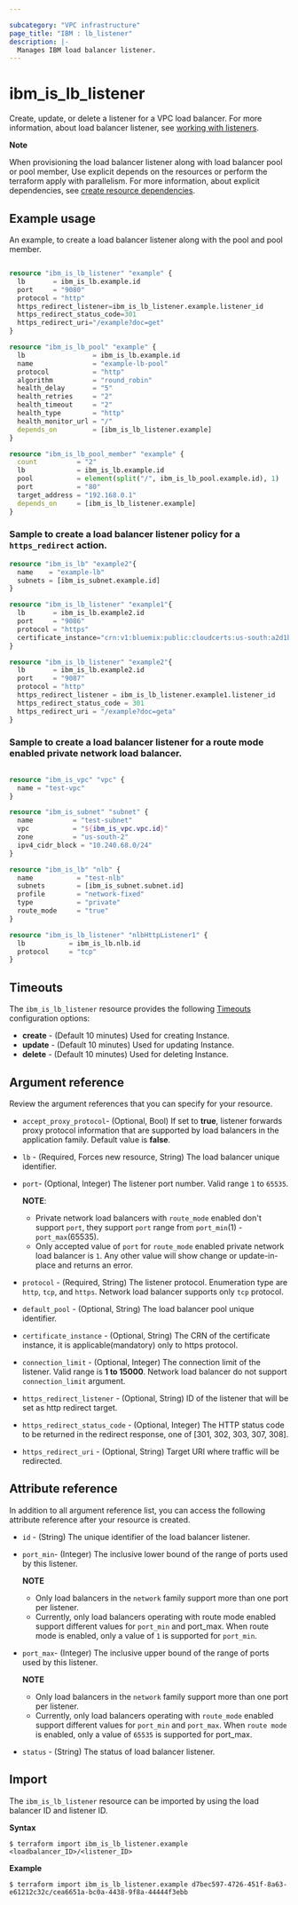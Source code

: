 ```yaml
---

subcategory: "VPC infrastructure"
page_title: "IBM : lb_listener"
description: |-
  Manages IBM load balancer listener.
---
```


# ibm_is_lb_listener
Create, update, or delete a listener for a VPC load balancer. For more information, about load balancer listener, see [working with listeners](https://cloud.ibm.com/docs/vpc?topic=vpc-nlb-listeners).

**Note**

When provisioning the load balancer listener along with load balancer pool or pool member, Use explicit depends on the resources or perform the terraform apply with parallelism. For more information, about explicit dependencies, see [create resource dependencies](https://learn.hashicorp.com/terraform/getting-started/dependencies#implicit-and-explicit-dependencies).

## Example usage
An example, to create a load balancer listener along with the pool and pool member.

```terraform

resource "ibm_is_lb_listener" "example" {
  lb       = ibm_is_lb.example.id
  port     = "9080"
  protocol = "http"
  https_redirect_listener=ibm_is_lb_listener.example.listener_id
  https_redirect_status_code=301
  https_redirect_uri="/example?doc=get"
}

resource "ibm_is_lb_pool" "example" {
  lb                 = ibm_is_lb.example.id
  name               = "example-lb-pool"
  protocol           = "http"
  algorithm          = "round_robin"
  health_delay       = "5"
  health_retries     = "2"
  health_timeout     = "2"
  health_type        = "http"
  health_monitor_url = "/"
  depends_on         = [ibm_is_lb_listener.example]
}

resource "ibm_is_lb_pool_member" "example" {
  count          = "2"
  lb             = ibm_is_lb.example.id
  pool           = element(split("/", ibm_is_lb_pool.example.id), 1)
  port           = "80"
  target_address = "192.168.0.1"
  depends_on     = [ibm_is_lb_listener.example]
}
```

### Sample to create a load balancer listener policy for a `https_redirect` action.

```terraform
resource "ibm_is_lb" "example2"{
  name    = "example-lb"
  subnets = [ibm_is_subnet.example.id]
}

resource "ibm_is_lb_listener" "example1"{
  lb       = ibm_is_lb.example2.id
  port     = "9086"
  protocol = "https"
  certificate_instance="crn:v1:bluemix:public:cloudcerts:us-south:a2d1bace7b46e4815a81e52c6ffeba5cf:af925157-b125-4db2-b642-adacb8b9c7f5:certificate:c81627a1bf6f766379cc4b98fd2a44ed"
}

resource "ibm_is_lb_listener" "example2"{
  lb       = ibm_is_lb.example2.id
  port     = "9087"
  protocol = "http"
  https_redirect_listener = ibm_is_lb_listener.example1.listener_id
  https_redirect_status_code = 301
  https_redirect_uri = "/example?doc=geta" 
}
```

### Sample to create a load balancer listener for a route mode enabled private network load balancer.

```terraform

resource "ibm_is_vpc" "vpc" {
  name = "test-vpc"
}

resource "ibm_is_subnet" "subnet" {
  name 			= "test-subnet"
  vpc 			= "${ibm_is_vpc.vpc.id}"
  zone 			= "us-south-2"
  ipv4_cidr_block = "10.240.68.0/24"
}

resource "ibm_is_lb" "nlb" {
  name           = "test-nlb"
  subnets        = [ibm_is_subnet.subnet.id]
  profile        = "network-fixed"
  type           = "private"
  route_mode     = "true"
}

resource "ibm_is_lb_listener" "nlbHttpListener1" {
  lb           = ibm_is_lb.nlb.id
  protocol     = "tcp"
}
```

## Timeouts
The `ibm_is_lb_listener` resource provides the following [Timeouts](https://www.terraform.io/docs/language/resources/syntax.html) configuration options:

- **create** - (Default 10 minutes) Used for creating Instance.
- **update** - (Default 10 minutes) Used for updating Instance.
- **delete** - (Default 10 minutes) Used for deleting Instance.


## Argument reference
Review the argument references that you can specify for your resource. 

- `accept_proxy_protocol`- (Optional, Bool)  If set to **true**, listener forwards proxy protocol information that are supported by load balancers in the application family. Default value is **false**.
- `lb` - (Required, Forces new resource, String) The load balancer unique identifier.
- `port`- (Optional, Integer) The listener port number. Valid range `1` to `65535`.

  **NOTE**:
    - Private network load balancers with `route_mode` enabled don't support `port`, they support `port` range from `port_min`(1) - `port_max`(65535).
    - Only accepted value of `port` for `route_mode` enabled private network load balancer is `1`. Any other value will show change or update-in-place and returns an error.

- `protocol` - (Required, String) The listener protocol. Enumeration type are `http`, `tcp`, and `https`. Network load balancer supports only `tcp` protocol.
- `default_pool` - (Optional, String) The load balancer pool unique identifier.
- `certificate_instance` - (Optional, String) The CRN of the certificate instance, it is applicable(mandatory) only to https protocol.
- `connection_limit` - (Optional, Integer) The connection limit of the listener. Valid range is **1 to 15000**. Network load balancer do not support `connection_limit` argument.
- `https_redirect_listener` - (Optional, String) ID of the listener that will be set as http redirect target.
- `https_redirect_status_code` - (Optional, Integer) The HTTP status code to be returned in the redirect response, one of [301, 302, 303, 307, 308].
- `https_redirect_uri` - (Optional, String) Target URI where traffic will be redirected.

## Attribute reference
In addition to all argument reference list, you can access the following attribute reference after your resource is created.

- `id` - (String) The unique identifier of the load balancer listener.
- `port_min`- (Integer) The inclusive lower bound of the range of ports used by this listener.

  **NOTE**
    - Only load balancers in the `network` family support more than one port per listener.
    - Currently, only load balancers operating with route mode enabled support different values for `port_min` and port_max. When route mode is enabled, only a value of `1` is supported for `port_min`.
- `port_max`- (Integer) The inclusive upper bound of the range of ports used by this listener.

  **NOTE**
    - Only load balancers in the `network` family support more than one port per listener.
    - Currently, only load balancers operating with `route_mode` enabled support different values for `port_min` and `port_max`. When `route mode` is enabled, only a value of `65535` is supported for port_max.
- `status` - (String) The status of load balancer listener.

## Import
The `ibm_is_lb_listener` resource can be imported by using the load balancer ID and listener ID.

**Syntax**

```
$ terraform import ibm_is_lb_listener.example <loadbalancer_ID>/<listener_ID>
```

**Example**

```
$ terraform import ibm_is_lb_listener.example d7bec597-4726-451f-8a63-e61212c32c/cea6651a-bc0a-4438-9f8a-44444f3ebb
```
